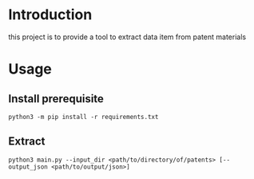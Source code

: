 # Introduction

this project is to provide a tool to extract data item from patent materials

# Usage

## Install prerequisite

```shell
python3 -m pip install -r requirements.txt
```

## Extract

```shell
python3 main.py --input_dir <path/to/directory/of/patents> [--output_json <path/to/output/json>]
```

